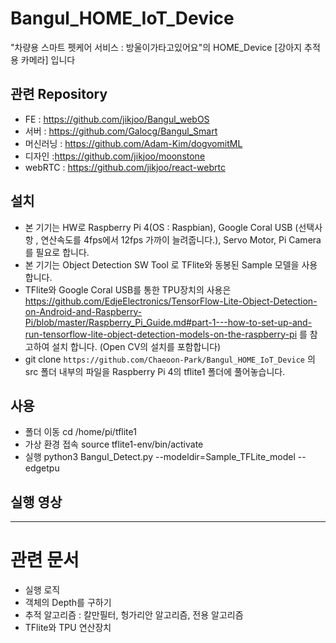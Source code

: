 # Bangul_HOME_IoT_Device
"차량용 스마트 펫케어 서비스 : 방울이가타고있어요"의 HOME_Device [강아지 추적용 카메라] 입니다

## 관련 Repository
- FE : https://github.com/jikjoo/Bangul_webOS
- 서버 : https://github.com/Galocg/Bangul_Smart
- 머신러닝 : https://github.com/Adam-Kim/dogvomitML
- 디자인 :https://github.com/jikjoo/moonstone
- webRTC : https://github.com/jikjoo/react-webrtc

## 설치
- 본 기기는 HW로 Raspberry Pi 4(OS : Raspbian), Google Coral USB (선택사항 , 연산속도를 4fps에서 12fps 가까이 늘려줍니다.), Servo Motor, Pi Camera를 필요로 합니다.
- 본 기기는 Object Detection SW Tool 로 TFlite와 동봉된 Sample 모델을 사용합니다. 
- TFlite와 Google Coral USB를 통한 TPU장치의 사용은 https://github.com/EdjeElectronics/TensorFlow-Lite-Object-Detection-on-Android-and-Raspberry-Pi/blob/master/Raspberry_Pi_Guide.md#part-1---how-to-set-up-and-run-tensorflow-lite-object-detection-models-on-the-raspberry-pi 를 참고하여 설치 합니다. (Open CV의 설치를 포함합니다)
- git clone `https://github.com/Chaeoon-Park/Bangul_HOME_IoT_Device` 의 src 폴더 내부의 파일을 Raspberry Pi 4의 tflite1 폴더에 풀어놓습니다.

## 사용
 * 폴더 이동 
 cd /home/pi/tflite1
 * 가상 환경 접속
 source tflite1-env/bin/activate
 * 실행
 python3 Bangul_Detect.py --modeldir=Sample_TFLite_model --edgetpu


## 실행 영상


----------------------------
# 관련 문서

- 실행 로직
- 객체의 Depth를 구하기
- 추적 알고리즘 : 칼만필터, 헝가리안 알고리즘, 전용 알고리즘
- TFlite와 TPU 연산장치
